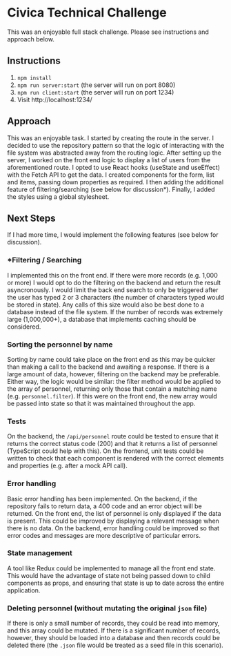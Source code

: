 # Civica Technical Challenge
This was an enjoyable full stack challenge. Please see instructions and approach below.

## Instructions
1. `npm install`
2. `npm run server:start` (the server will run on port 8080)
3. `npm run client:start` (the server will run on port 1234)
4. Visit http://localhost:1234/

## Approach
This was an enjoyable task. I started by creating the route in the server. I decided to use the repository pattern so that the logic of interacting with the file system was abstracted away from the routing logic. After setting up the server, I worked on the front end logic to display a list of users from the aforementioned route. I opted to use React hooks (useState and useEffect) with the Fetch API to get the data. I created components for the form, list and items, passing down properties as required. I then adding the additional feature of filtering/searching (see below for discussion*). Finally, I added the styles using a global stylesheet.

## Next Steps
If I had more time, I would implement the following features (see below for discussion).

### *Filtering / Searching
I implemented this on the front end. If there were more records (e.g. 1,000 or more) I would opt to do the filtering on the backend and return the result asyncronously. I would limit the back end search to only be triggered after the user has typed 2 or 3 characters (the number of characters typed would be stored in state). Any calls of this size would also be best done to a database instead of the file system. If the number of records was extremely large (1,000,000+), a database that implements caching should be considered.

### Sorting the personnel by name
Sorting by name could take place on the front end as this may be quicker than making a call to the backend and awaiting a response. If there is a large amount of data, however, filtering on the backend may be preferable. Either way, the logic would be similar: the filter method would be applied to the array of personnel, returning only those that contain a matching name (e.g. `personnel.filter`). If this were on the front end, the new array would be passed into state so that it was maintained throughout the app.

### Tests
On the backend, the `/api/personnel` route could be tested to ensure that it returns the correct status code (200) and that it returns a list of personnel (TypeScript could help with this). On the frontend, unit tests could be written to check that each component is rendered with the correct elements and properties (e.g. after a mock API call).

### Error handling
Basic error handling has been implemented. On the backend, if the repository fails to return data, a 400 code and an error object will be returned. On the front end, the list of personnel is only displayed if the data is present. This could be improved by displaying a relevant message when there is no data. On the backend, error handling could be improved so that error codes and messages are more descriptive of particular errors.

### State management
A tool like Redux could be implemented to manage all the front end state. This would have the advantage of state not being passed down to child components as props, and ensuring that state is up to date across the entire application.

### Deleting personnel (without mutating the original `json` file)
If there is only a small number of records, they could be read into memory, and this array could be mutated. If there is a significant number of records, however, they should be loaded into a database and then records could be deleted there (the `.json` file would be treated as a seed file in this scenario).
